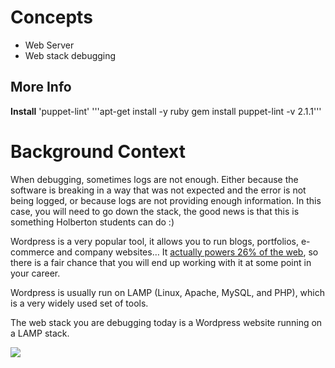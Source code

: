 # Concepts

* Web Server
* Web stack debugging

## More Info
**Install** 'puppet-lint'
'''apt-get install -y ruby
gem install puppet-lint -v 2.1.1'''

# Background Context
When debugging, sometimes logs are not enough. Either because the software is breaking in a way that was not expected and the error is not being logged, or because logs are not providing enough information. In this case, you will need to go down the stack, the good news is that this is something Holberton students can do :)

Wordpress is a very popular tool, it allows you to run blogs, portfolios, e-commerce and company websites… It [actually powers 26% of the web](https://intranet.alxswe.com/rltoken/qxyFYZIwOXQWw02-HaQ7Bw), so there is a fair chance that you will end up working with it at some point in your career.

Wordpress is usually run on LAMP (Linux, Apache, MySQL, and PHP), which is a very widely used set of tools.

The web stack you are debugging today is a Wordpress website running on a LAMP stack.

![](https://s3.amazonaws.com/intranet-projects-files/holbertonschool-sysadmin_devops/293/d42WuBh.png)
